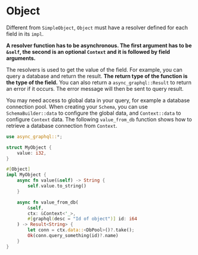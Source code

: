 # Object

Different from `SimpleObject`, `Object` must have a resolver defined for each field in its `impl`.

**A resolver function has to be asynchronous. The first argument has to be `&self`, the second is an optional `Context` and it is followed by field arguments.**

The resolvers is used to get the value of the field. For example, you can query a database and return the result. **The return type of the function is the type of the field.** You can also return a `async_graphql::Result` to return an error if it occurs. The error message will then be sent to query result.

You may need access to global data in your query, for example a database connection pool.
When creating your `Schema`, you can use `SchemaBuilder::data` to configure the global data, and `Context::data` to configure `Context` data.
The following `value_from_db` function shows how to retrieve a database connection from `Context`.

```rust
use async_graphql::*;

struct MyObject {
    value: i32,
}

#[Object]
impl MyObject {
    async fn value(&self) -> String {
        self.value.to_string()
    }

    async fn value_from_db(
        &self,
        ctx: &Context<'_>,
        #[graphql(desc = "Id of object")] id: i64
    ) -> Result<String> {
        let conn = ctx.data::<DbPool>()?.take();
        Ok(conn.query_something(id)?.name)
    }
}
```
